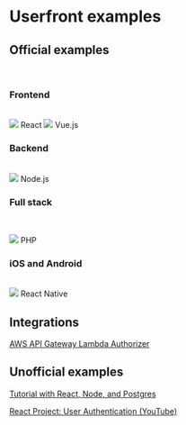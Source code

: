 # Userfront examples

## Official examples

<br>

### Frontend

<br>

<div class="btn-square-container">
  <router-link :to="{ path: '/examples/react.html' }" class="el-button is-plain btn-square" style="min-width: 170px"><img src="https://res.cloudinary.com/component/image/upload/v1625866445/guide/react_200.png" /> React</router-link>
  <router-link :to="{ path: '/examples/vue.html' }" class="el-button is-plain btn-square" style="min-width: 170px"><img src="https://res.cloudinary.com/component/image/upload/v1625866447/guide/vue_200.png" /> Vue.js
</router-link>
</div>

### Backend

<br>

<div class="btn-square-container">
  <router-link :to="{ path: '/examples/nodejs.html' }" class="el-button is-plain btn-square" style="min-width: 170px"><img src="https://res.cloudinary.com/component/image/upload/v1625866675/guide/nodejs_200.png" /> Node.js
</router-link>
</div>

### Full stack

<br>

<router-link :to="{ path: '/examples/php.html' }" class="el-button is-plain btn-square" style="min-width: 170px"><img src="https://res.cloudinary.com/component/image/upload/v1626802484/guide/php_200.png" /> PHP
</router-link>

### iOS and Android

<br>

<div class="btn-square-container">
  <router-link :to="{ path: '/examples/react-native.html' }" class="el-button is-plain btn-square" style="min-width: 170px"><img src="https://res.cloudinary.com/component/image/upload/v1625866445/guide/react_200.png" /> React Native</router-link>
</div>

## Integrations

[AWS API Gateway Lambda Authorizer](https://github.com/userfront/example-aws-api-gateway)

## Unofficial examples

[Tutorial with React, Node, and Postgres](https://github.com/tyrw/survey-dev-tutorial)

[React Project: User Authentication (YouTube)](https://www.youtube.com/watch?v=La_feUAG6UA)

